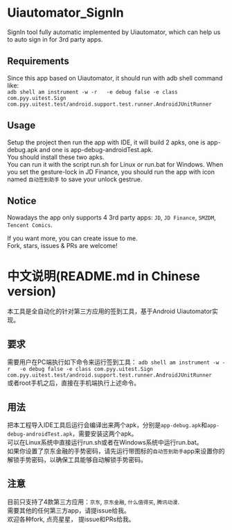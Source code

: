 # Uiautomator_SignIn
SignIn tool fully automatic implemented by Uiautomator, which can help us to auto sign in for 3rd party apps.  

## Requirements
Since this app based on Uiautomator, it should run with adb shell command like:  
```adb shell am instrument -w -r   -e debug false -e class com.pyy.uitest.Sign com.pyy.uitest.test/android.support.test.runner.AndroidJUnitRunner```  

## Usage
Setup the project then run the app with IDE, it will build 2 apks, one is app-debug.apk and one is app-debug-androidTest.apk.  
You should install these two apks.  
You can run it with the script run.sh for Linux or run.bat for Windows.
When you set the gesture-lock in JD Finance, you should run the app with icon named ```自动签到助手``` to save your unlock gestrue.  

## Notice
Nowadays the app only supports 4 3rd party apps: ```JD```, ```JD Finance```, ```SMZDM```, ```Tencent Comics```.  

If you want more, you can create issue to me.  
Fork, stars, issues & PRs are welcome!  

# 中文说明(README.md in Chinese version)
本工具是全自动化的针对第三方应用的签到工具，基于Android Uiautomator实现。

## 要求
需要用户在PC端执行如下命令来运行签到工具：
```adb shell am instrument -w -r   -e debug false -e class com.pyy.uitest.Sign com.pyy.uitest.test/android.support.test.runner.AndroidJUnitRunner```  
或者root手机之后，直接在手机端执行上述命令。  

## 用法
把本工程导入IDE工具后运行会编译出来两个apk，分别是```app-debug.apk```和```app-debug-androidTest.apk```，需要安装这两个apk。  
可以在Linux系统中直接运行run.sh或者在Windows系统中运行run.bat。  
如果你设置了京东金融的手势密码，请先运行带图标的```自动签到助手```app来设置你的解锁手势密码，以确保工具能够自动解锁手势密码。  

## 注意
目前只支持了4款第三方应用：```京东```, ```京东金融```, ```什么值得买```, ```腾讯动漫```.  
需要其他的任何第三方app，请提issue给我。  
欢迎各种fork, 点亮星星， 提issue和PRs给我。
